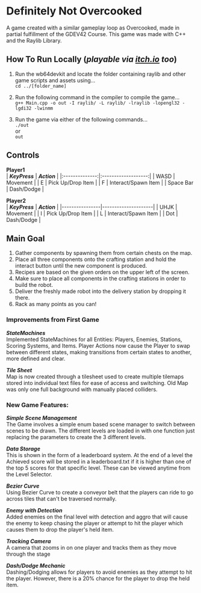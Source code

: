 # Definitely Not Overcooked
A game created with a similar gameplay loop as Overcooked, made in partial fulfillment of the GDEV42 Course. This game was made with C++ and the Raylib Library. 

## How To Run Locally (_playable via [itch.io](https://josephizon.itch.io/notovercooked) too_)

1. Run the wb64devkit and locate the folder containing raylib and other game scripts and assets using...<br>
`cd ../[folder_name]`

2. Run the following command in the compiler to compile the game...<br>
`g++ Main.cpp -o out -I raylib/ -L raylib/ -lraylib -lopengl32 -lgdi32 -lwinmm`

3. Run the game via either of the following commands...<br>
`./out` <br>
or<br>
`out`


## Controls
**Player1**<br>
| **_KeyPress_** | **_Action_**        |
|:--------------:|:-------------------:|
| WASD           | Movement            |
| E              | Pick Up/Drop Item   |
| F              | Interact/Spawn Item |
| Space Bar      | Dash/Dodge          |

**Player2**<br>
| **_KeyPress_** | **_Action_**        |
|----------------|---------------------|
| UHJK           | Movement            |
| I              | Pick Up/Drop Item   |
| L              | Interact/Spawn Item |
| Dot            | Dash/Dodge          |

## Main Goal
1. Gather components by spawning them from certain chests on the map.
2. Place all three components onto the crafting station and hold the interact button until the new component is produced.
3. Recipes are based on the given orders on the upper left of the screen.
4. Make sure to place all components in the crafting stations in order to build the robot.
5. Deliver the freshly made robot into the delivery station by dropping it there.
6. Rack as many points as you can!

### Improvements from First Game

***StateMachines***<br>
Implemented StateMachines for all Entities: Players, Enemies, Stations, Scoring Systems, and Items. Player Actions now cause the Player 
to swap between different states, making transitions from certain states to another, more defined and clear.

***Tile Sheet***<br>
Map is now created through a tilesheet used to create multiple tilemaps stored into individual text files for ease of access and switching. Old Map was only one full background with manually placed colliders.

### New Game Features:

***Simple Scene Management***<br>
The Game involves a simple enum based scene manager to switch between scenes to be drawn. The different levels are loaded in with one function just replacing the parameters to create the 3 different levels.

***Data Storage***<br>
This is shown in the form of a leaderboard system. At the end of a level the Achieved score will be stored in a leaderboard.txt
if it is higher than one of the top 5 scores for that specific level. These can be viewed anytime from the Level Selector.

***Bezier Curve***<br>
Using Bezier Curve to create a conveyor belt that the players can ride to go across tiles that can't be traversed normally.

***Enemy with Detection***<br>
Added enemies on the final level with detection and aggro that will cause the enemy to keep chasing the player or attempt to hit the player 
which causes them to drop the player's held item.

***Tracking Camera***<br>
A camera that zooms in on one player and tracks them as they move through the stage

***Dash/Dodge Mechanic***<br>
Dashing/Dodging allows for players to avoid enemies as they attempt to hit the player. However, 
there is a 20% chance for the player to drop the held item. 
